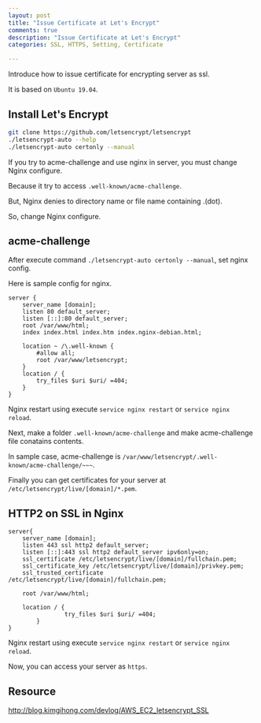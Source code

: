 ```yaml
---
layout: post
title: "Issue Certificate at Let's Encrypt"
comments: true
description: "Issue Certificate at Let's Encrypt"
categories: SSL, HTTPS, Setting, Certificate

---
```


Introduce how to issue certificate for encrypting server as ssl.

It is based on `Ubuntu 19.04`.

## Install Let's Encrypt
```bash
git clone https://github.com/letsencrypt/letsencrypt
./letsencrypt-auto --help
./letsencrypt-auto certonly --manual
```
If you try to acme-challenge and use nginx in server, you must change Nginx configure.

Because it try to access `.well-known/acme-challenge`.

But, Nginx denies to directory name or file name containing .(dot).

So, change Nginx configure.

## acme-challenge
After execute command `./letsencrypt-auto certonly --manual`, set nginx config.

Here is sample config for nginx.

```
server {
	server_name [domain];
	listen 80 default_server;
	listen [::]:80 default_server;
	root /var/www/html;
	index index.html index.htm index.nginx-debian.html;

	location ~ /\.well-known {
		#allow all;
		root /var/www/letsencrypt;
	}
	location / {
		try_files $uri $uri/ =404;
	}
}
```
Nginx restart using execute `service nginx restart` or `service nginx reload`.

Next, make a folder `.well-known/acme-challenge` and make acme-challenge file conatains contents.

In sample case, acme-challenge is `/var/www/letsencrypt/.well-known/acme-challenge/~~~`.

Finally you can get certificates for your server at `/etc/letsencrypt/live/[domain]/*.pem`.

## HTTP2 on SSL in Nginx
```
server{
	server_name [domain];
	listen 443 ssl http2 default_server;
	listen [::]:443 ssl http2 default_server ipv6only=on;
	ssl_certificate /etc/letsencrypt/live/[domain]/fullchain.pem;
	ssl_certificate_key /etc/letsencrypt/live/[domain]/privkey.pem;
	ssl_trusted_certificate /etc/letsencrypt/live/[domain]/fullchain.pem;
    
    root /var/www/html;

	location / {
                try_files $uri $uri/ =404;
        }
}
```
Nginx restart using execute `service nginx restart` or `service nginx reload`.

Now, you can access your server as `https`.

## Resource 
http://blog.kimgihong.com/devlog/AWS_EC2_letsencrypt_SSL